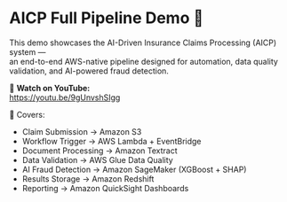 # AICP Full Pipeline Demo 🎥

This demo showcases the AI-Driven Insurance Claims Processing (AICP) system —  
an end-to-end AWS-native pipeline designed for automation, data quality validation, and AI-powered fraud detection.

🔗 **Watch on YouTube:**  
https://youtu.be/9gUnvshSIgg

📂 Covers:
- Claim Submission → Amazon S3
- Workflow Trigger → AWS Lambda + EventBridge
- Document Processing → Amazon Textract
- Data Validation → AWS Glue Data Quality
- AI Fraud Detection → Amazon SageMaker (XGBoost + SHAP)
- Results Storage → Amazon Redshift
- Reporting → Amazon QuickSight Dashboards
